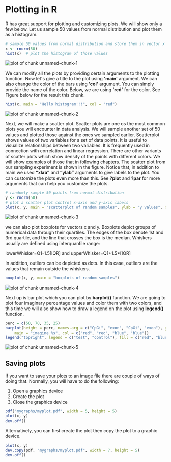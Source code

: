 # Plotting in R
R has great support for plotting and customizing plots. We will show only a few below. Let us sample 50 values from normal distribution and plot them as a histogram.


```r
# sample 50 values from normal distribution and store them in vector x
x <- rnorm(50)
hist(x)  # plot the histogram of those values
```

![plot of chunk unnamed-chunk-1](figure/unnamed-chunk-1.png) 


We can modify all the plots by providing certain arguments to the plotting function. Now let's give a title to the plot using **'main'** argument. We can also change the color of the bars using **'col'** argument. You can simply provide the name of the color. Below, we are using **'red'** for the color. See Figure below for the result this chunk.

```r
hist(x, main = "Hello histogram!!!", col = "red")
```

![plot of chunk unnamed-chunk-2](figure/unnamed-chunk-2.png) 


Next, we will make a scatter plot. Scatter plots are one os the most common plots you will encounter in data analysis. We will sample another set of 50 values and plotted those against the ones we sampled earlier. Scatterplot shows values of two variables for a set of data points. It is useful to visualize relationships between two variables. It is frequently used in connection with correlation and linear regression. There are other variants of scatter plots which show density of the points with different colors. We will show examples of those that in following chapters. The scatter plot from our sampling experiment is shown in the figure. Notice that, in addition to main we used **“xlab”** and **“ylab”** arguments to give labels to the plot. You can customize the plots even more than this. See **?plot** and **?par** for more arguments that can help you customize the plots.


```r
# randomly sample 50 points from normal distribution
y <- rnorm(50)
# plot a scatter plot control x-axis and y-axis labels
plot(x, y, main = "scatterplot of random samples", ylab = "y values", xlab = "x values")
```

![plot of chunk unnamed-chunk-3](figure/unnamed-chunk-3.png) 


we can also plot boxplots for vectors x and y. Boxplots depict groups of numerical data through their quartiles. The edges of the box denote 1st and 3rd quartile, and the line that crosses the box is the median. Whiskers usually are defined using interquantile range:

lowerWhisker=Q1-1.5[IQR] and upperWhisker=Q1+1.5*[IQR]

In addition, outliers can be depicted as dots. In this case, outliers are the values that remain outside the whiskers.


```r
boxplot(x, y, main = "boxplots of random samples")
```

![plot of chunk unnamed-chunk-4](figure/unnamed-chunk-4.png) 

Next up is bar plot which you can plot by **barplot()** function. We are going to plot four imaginary percentage values and color them with two colors, and this time we will also show how to draw a legend on the plot using **legend()** function.


```r
perc = c(50, 70, 35, 25)
barplot(height = perc, names.arg = c("CpGi", "exon", "CpGi", "exon"), ylab = "percentages", 
    main = "imagine %s", col = c("red", "red", "blue", "blue"))
legend("topright", legend = c("test", "control"), fill = c("red", "blue"))
```

![plot of chunk unnamed-chunk-5](figure/unnamed-chunk-5.png) 


 ## Saving plots
 If you want to save your plots to an image file there are couple of ways of doing that. Normally, you will have to do the following:
 1. Open a graphics device
 2. Create the plot
 3. Close the graphics device


```r
pdf("mygraphs/myplot.pdf", width = 5, height = 5)
plot(x, y)
dev.off()
```

 Alternatively, you can first create the plot then copy the plot to a graphic device.

```r
plot(x, y)
dev.copy(pdf, "mygraphs/myplot.pdf", width = 7, height = 5)
dev.off()
```


